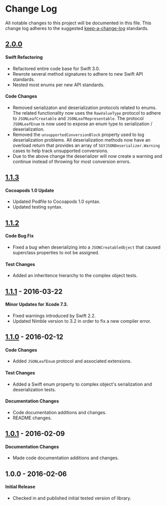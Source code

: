 # Change Log
All notable changes to this project will be documented in this file.
This change log adheres to the suggested [keep-a-change-log](https://github.com/olivierlacan/keep-a-changelog) standards.

## [2.0.0]
#### Swift Refactoring
- Refactored entire code base for Swift 3.0.
- Rewrote several method signatures to adhere to new Swift API standards.
- Nested most enums per new API standards.
#### Code Changes
- Removed serializaton and deserialization protocols related to enums.  The related functionality now uses the `RawValueType` protocol to adhere to `JSONLeafCreatable` and `JSONLeafRepresentable`. The protocol `JSONLeafEnum` is now used to expose an enum type to serialization / deserialization.
- Removed the `unsupportedConversionBlock` property used to log deserialization problems.  All deserialization methods now have an overload return that provides an array of `SGYJSONDeserializer.Warning` cases to help track unsupported conversions.
- Due to the above change the deserializer will now create a warning and continue instead of throwing for most conversion errors.

## [1.1.3]
#### Cocoapods 1.0 Update
- Updated Podfile to Cocoapods 1.0 syntax.
- Updated testing syntax.

## [1.1.2]
#### Code Bug Fix
- Fixed a bug when deserializing into a `JSONCreatableObject` that caused superclass properties to not be assigned.

#### Test Changes
- Added an inheritence hierarchy to the complex object tests.

## [1.1.1] - 2016-03-22
#### Minor Updates for Xcode 7.3.
- Fixed warnings introduced by Swift 2.2.
- Updated Nimble version to 3.2 in order to fix a new compiler error.

## [1.1.0] - 2016-02-12
#### Code Changes
- Added `JSONLeafEnum` protocol and associated extensions.

#### Test Changes
- Added a Swift enum property to complex object's serialization and deserialization tests.

#### Documentation Changes
- Code documentation additions and changes.
- README changes.

## [1.0.1] - 2016-02-09
#### Documentation Changes
- Made code documentation additions and changes.

## 1.0.0 - 2016-02-06
#### Initial Release
- Checked in and published initial tested version of library.

[2.0.0]: https://github.com/sean915213/SGYSwiftJSON/compare/1.1.3...2.0.0
[1.1.3]: https://github.com/sean915213/SGYSwiftJSON/compare/1.1.2...1.1.3
[1.1.2]: https://github.com/sean915213/SGYSwiftJSON/compare/1.1.1...1.1.2
[1.1.1]: https://github.com/sean915213/SGYSwiftJSON/compare/1.1.0...1.1.1
[1.1.0]: https://github.com/sean915213/SGYSwiftJSON/compare/1.0.1...1.1.0
[1.0.1]: https://github.com/sean915213/SGYSwiftJSON/compare/1.0.0...1.0.1
